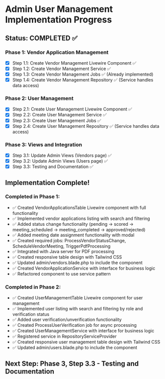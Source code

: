 # Admin User Management Implementation Progress

## Status: COMPLETED ✅

### Phase 1: Vendor Application Management
- [x] Step 1.1: Create Vendor Management Livewire Component ✅
- [x] Step 1.2: Create Vendor Management Service ✅
- [x] Step 1.3: Create Vendor Management Jobs ✅ (Already implemented)
- [x] Step 1.4: Create Vendor Management Repository ✅ (Service handles data access)

### Phase 2: User Management
- [x] Step 2.1: Create User Management Livewire Component ✅
- [x] Step 2.2: Create User Management Service ✅
- [x] Step 2.3: Create User Management Jobs ✅
- [x] Step 2.4: Create User Management Repository ✅ (Service handles data access)

### Phase 3: Views and Integration
- [x] Step 3.1: Update Admin Views (Vendors page) ✅
- [x] Step 3.2: Update Admin Views (Users page) ✅
- [x] Step 3.3: Testing and Documentation ✅

## Implementation Complete!

### Completed in Phase 1:
- ✅ Created VendorApplicationsTable Livewire component with full functionality
- ✅ Implemented vendor applications listing with search and filtering
- ✅ Added status change functionality (pending → scored → meeting_scheduled → meeting_completed → approved/rejected)
- ✅ Added meeting date assignment functionality with modal
- ✅ Created required jobs: ProcessVendorStatusChange, ScheduleVendorMeeting, TriggerPdfProcessing
- ✅ Integrated with Java server for PDF processing
- ✅ Created responsive table design with Tailwind CSS
- ✅ Updated admin/vendors.blade.php to include the component
- ✅ Created VendorApplicationService with interface for business logic
- ✅ Refactored component to use service pattern

### Completed in Phase 2:
- ✅ Created UserManagementTable Livewire component for user management
- ✅ Implemented user listing with search and filtering by role and verification status
- ✅ Added user verification/unverification functionality
- ✅ Created ProcessUserVerification job for async processing
- ✅ Created UserManagementService with interface for business logic
- ✅ Registered service in RepositoryServiceProvider
- ✅ Created responsive user management table design with Tailwind CSS
- ✅ Updated admin/users.blade.php to include the component

## Next Step: Phase 3, Step 3.3 - Testing and Documentation

